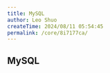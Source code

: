 ```yaml
---
title: MySQL
author: Leo Shuo
createTime: 2024/08/11 05:54:45
permalink: /core/8i7177ca/
---
```

## MySQL
